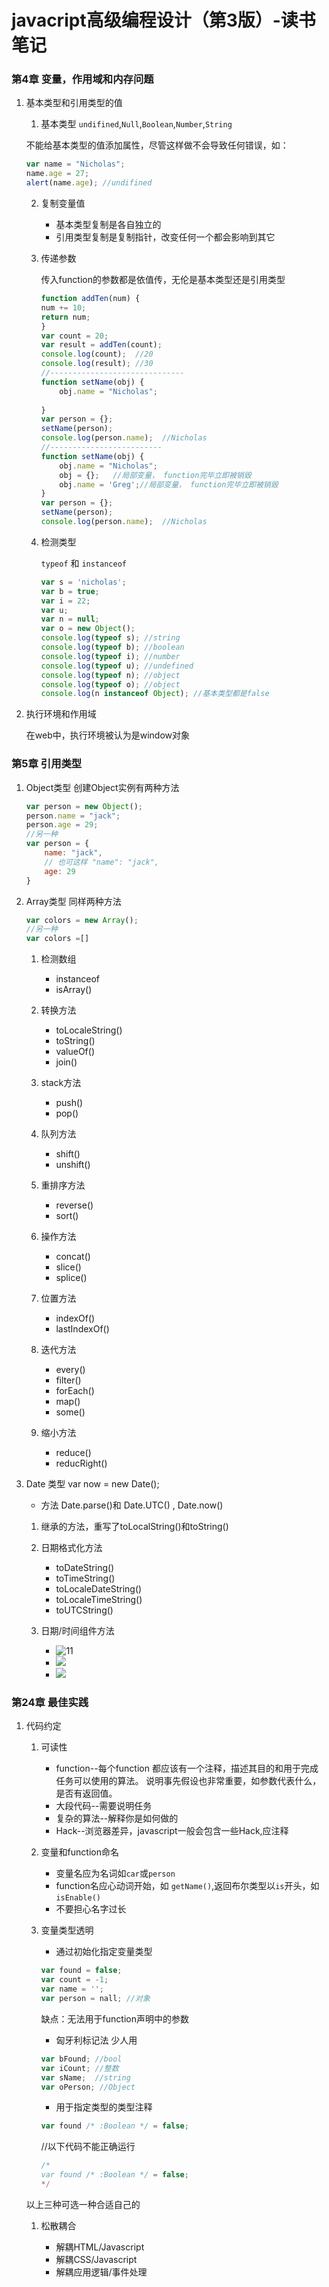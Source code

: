 javacript高级编程设计（第3版）-读书笔记
===
### 第4章 变量，作用域和内存问题
1. 基本类型和引用类型的值
    1. 基本类型 `undifined`,`Null`,`Boolean`,`Number`,`String`

    不能给基本类型的值添加属性，尽管这样做不会导致任何错误，如：
    ```javascript
    var name = "Nicholas";
    name.age = 27;
    alert(name.age); //undifined
    ```
    2. 复制变量值

        - 基本类型复制是各自独立的
        - 引用类型复制是复制指针，改变任何一个都会影响到其它

    3. 传递参数

        传入function的参数都是依值传，无伦是基本类型还是引用类型
        ```javascript
        function addTen(num) {
        num += 10;
        return num;
        }
        var count = 20;
        var result = addTen(count);
        console.log(count);  //20
        console.log(result); //30
        //------------------------------
        function setName(obj) {
            obj.name = "Nicholas";
            
        }
        var person = {};
        setName(person);
        console.log(person.name);  //Nicholas
        //-------------------------
        function setName(obj) {
            obj.name = "Nicholas";
            obj = {};   //局部变量， function完毕立即被销毀
            obj.name = 'Greg';//局部变量， function完毕立即被销毀
        }
        var person = {};
        setName(person);
        console.log(person.name);  //Nicholas
        ```
    4. 检测类型

        `typeof` 和 `instanceof`
        ```javascript
        var s = 'nicholas';
        var b = true;
        var i = 22;
        var u;
        var n = null;
        var o = new Object();
        console.log(typeof s); //string
        console.log(typeof b); //boolean
        console.log(typeof i); //number
        console.log(typeof u); //undefined
        console.log(typeof n); //object
        console.log(typeof o); //object
        console.log(n instanceof Object); //基本类型都是false
        ```


2. 执行环境和作用域

    在web中，执行环境被认为是window对象
### 第5章 引用类型
1. Object类型
创建Object实例有两种方法
    ```javascript
    var person = new Object();
    person.name = "jack";
    person.age = 29;
    //另一种
    var person = {
        name: "jack",
        // 也可这样 "name": "jack",
        age: 29
    }
    ```
2. Array类型
    同样两种方法

    ```javascript
    var colors = new Array();
    //另一种
    var colors =[]
    ```

    1. 检测数组

       - instanceof
       - isArray()

    2. 转换方法

        - toLocaleString()
        - toString()
        - valueOf()
        - join()

    3. stack方法

        - push()
        - pop()

    4. 队列方法

        - shift()
        - unshift()

    5. 重排序方法

        - reverse()
        - sort()

    6. 操作方法

        - concat()
        - slice()
        - splice()

    7. 位置方法

        - indexOf()
        - lastIndexOf()

    8. 迭代方法

        - every()
        - filter()
        - forEach()
        - map()
        - some()

    9. 缩小方法

        - reduce()
        - reducRight()

3. Date 类型 var now = new Date();

    - 方法 Date.parse()和 Date.UTC() , Date.now()

    1. 继承的方法，重写了toLocalString()和toString()
    2. 日期格式化方法

        - toDateString()
        - toTimeString()
        - toLocaleDateString()
        - toLocaleTimeString()
        - toUTCString()

    3. 日期/时间组件方法

        - ![11](jpg/learn-javascript/11.png)
        - ![](jpg/learn-javascript/屏幕快照&#32;2019-10-28&#32;下午3.25.08.png)
        - ![](jpg/learn-javascript/屏幕快照&#32;2019-10-28&#32;下午3.25.17.png)



### 第24章 最佳实践
1. 代码约定

    1. 可读性

       * function--每个function 都应该有一个注释，描述其目的和用于完成任务可以使用的算法。 说明事先假设也非常重要，如参数代表什么，是否有返回值。
       - 大段代码--需要说明任务
       - 复杂的算法--解释你是如何做的
       - Hack--浏览器差异，javascript一般会包含一些Hack,应注释

    2. 变量和function命名

       - 变量名应为名词如`car`或`person`
       - function名应心动词开始，如 `getName()`,返回布尔类型以`is`开头，如`isEnable()`
       - 不要担心名字过长

    3. 变量类型透明

        - 通过初始化指定变量类型

        ```javascript
        var found = false;
        var count = -1;
        var name = '';
        var person = nall; //对象
        ```
        缺点：无法用于function声明中的参数
        - 匈牙利标记法
        少人用
        ```javascript
        var bFound; //bool
        var iCount; //整数
        var sName;  //string
        var oPerson; //Object
        ```
            
        - 用于指定类型的类型注释

        ```javascript
        var found /* :Boolean */ = false;       
        ```
        //以下代码不能正确运行
        ```javascript
        /*
        var found /* :Boolean */ = false;
        */
        ```
    以上三种可选一种合适自己的
   
    1. 松散耦合

        - 解耦HTML/Javascript
        - 解耦CSS/Javascript
        - 解耦应用逻辑/事件处理
        


